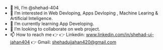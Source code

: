 - 👋 Hi, I’m @shehad-404
- 👀 I’m interested in Web Devloping, Apps Devloping , Machine Learing & Artificial Inteligence.
- 🌱 I’m currently learning App Developing.
- 💞️ I’m looking to collaborate on web project.
- 📫 How to reach me  👉
👉 Linkedin: www.linkedin.com/in/shehad-uj-jahan404
👉 Gmail: shehadujjahan420@gmail.com

<!---
shehad-404/shehad-404 is a ✨ special ✨ repository because its `README.md` (this file) appears on your GitHub profile.
You can click the Preview link to take a look at your changes.
--->
